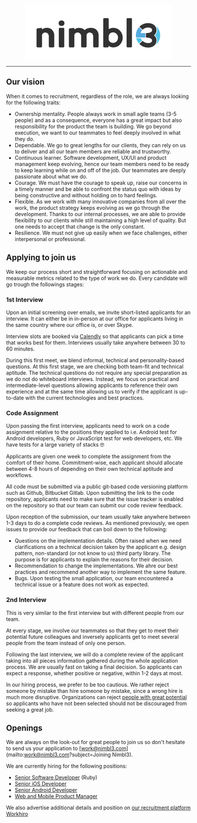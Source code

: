 <p align="center">
  <img alt="Nimbl3 logo" src="https://github.com/nimbl3/our-team/blob/development/assets/nimbl3-logo.png?raw=true" width="400"/>
</p>

---

## Our vision

When it comes to recruitment, regardless of the role, we are always looking for the following traits:

* Ownership mentality. People always work in small agile teams (3-5 people) and as a consequence, everyone has a great impact 
but also responsibility for the product the team is building. We go beyond execution, we want to our teammates to feel deeply 
involved in what they do. 
* Dependable. We go to great lengths for our clients, they can rely on us to deliver and all our team members are reliable 
and trustworthy.
* Continuous learner. Software development, UX/UI and product management keep evolving, hence our team members need to 
be ready to keep learning while on and off of the job. Our teammates are deeply passionate about what we do.  
* Courage. We must have the courage to speak up, raise our concerns in a timely manner and be able to confront the status 
quo with ideas by being constructive and without holding on to hard feelings.
* Flexible. As we work with many innovative companies from all over the work, the product strategy keeps evolving as we
go through the development. Thanks to our internal processes, we are able to provide flexibility to our clients while still
maintaining a high level of quality. But one needs to accept that change is the only constant. 
* Resilience. We must not give up easily when we face challenges, either interpersonal or professional.

## Applying to join us

We keep our process short and straightforward focusing on actionable and measurable metrics related to the type of work 
we do. Every candidate will go trough the followings stages:

### 1st Interview

Upon an initial screening over emails, we invite short-listed applicants for an interview. It can either be in in-person 
at our office for applicants living in the same country where our office is, or over Skype.

Interview slots are booked via [Calendly](https://calendly.com/) so that applicants can pick a time that works best for them. 
Interviews usually take anywhere between 30 to 60 minutes.

During this first meet, we blend informal, technical and personality-based questions. At this first stage, we are checking 
both team-fit and technical aptitude. The technical questions do not require any special preparation as we do not do whiteboard 
interviews. Instead, we focus on practical and intermediate-level questions allowing applicants to reference their own experience 
and at the same time allowing us to verify if the applicant is up-to-date with the current technologies and best practices.  

### Code Assignment

Upon passing the first interview, applicants need to work on a code assignment relative to the positions they applied to 
i.e. Android test for Android developers, Ruby or JavaScript test for web developers, etc. We have tests for a large variety 
of stacks 🤓 

Applicants are given one week to complete the assignment from the comfort of their home. Commitment-wise, each applicant 
should allocate between 4-8 hours of depending on their own technical aptitude and workflows. 

All code must be submitted via a public git-based code versioning platform such as Github, Bitbucket Gitlab. Upon submitting 
the link to the code repository, applicants need to make sure that the issue tracker is enabled on the repository so that our team can submit our code review 
feedback. 

Upon reception of the submission, our team usually take anywhere between 1-3 days to do a complete code reviews. As mentioned 
previously, we open issues to provide our feedback that can boil down to the following: 

* Questions on the implementation details. Often raised when we need clarifications on a technical decision taken by the 
applicant e.g. design pattern, non-standard (or not know to us) third party library. The purpose is for applicants to 
explain the reasons for their decision. 
* Recommendation to change the implementations. We ahre our best practices and recommend another way to implement the same 
feature.
* Bugs. Upon testing the small application, our team encountered a technical issue or a feature does not work as expected.

### 2nd Interview

This is very similar to the first interview but with different people from our team. 

At every stage, we involve our teammates so that they get to meet their potential future colleagues and inversely 
applicants get to meet several people from the team instead of only one person. 

Following the last interview, we will do a complete review of the applicant taking into all pieces information gathered 
during the whole application process. We are usually fast on taking a final decision. So applicants can expect a response,
whether positive or negative, within 1-2 days at most.

In our hiring process, we prefer to be too cautious. We rather reject someone by mistake than hire someone by mistake, since 
a wrong hire is much more disruptive. Organizations can reject [people with great potential](http://thehustle.co/whatsapp-founder-got-rejected-by-both-twitter-and-facebook-before-19-billion-buyout) 
so applicants who have not been selected should not be discouraged from seeking a great job.

## Openings

We are always on the look-out for great people to join us so don't hesitate to send us your application to [work@nimbl3.com](mailto:work@nimbl3.com?subject=Joining Nimbl3). 

We are currently hiring for the following positions:

- [Senior Software Developer](openings/senior-software-developer.md) (Ruby)
- [Senior iOS Developer](openings/senior-ios-developer.md)
- [Senior Android Developer](openings/senior-android-developer.md)
- [Web and Mobile Product Manager](openings/product-manager.md)

We also advertise additional details and position on [our recruitment platform Workhiro](http://workhiro.com/companies/nimbl3)
